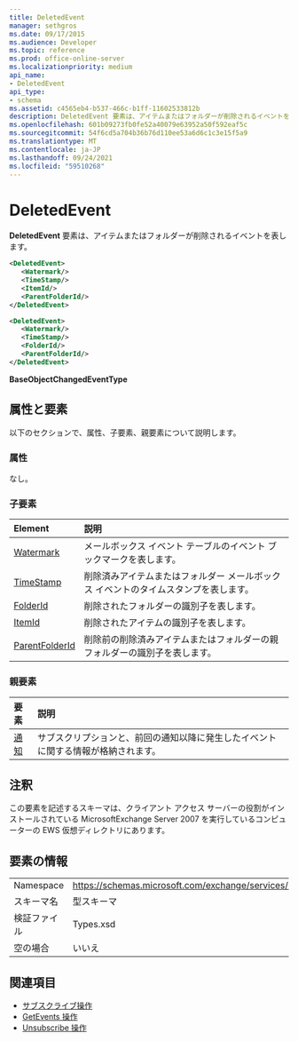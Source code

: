 ```yaml
---
title: DeletedEvent
manager: sethgros
ms.date: 09/17/2015
ms.audience: Developer
ms.topic: reference
ms.prod: office-online-server
ms.localizationpriority: medium
api_name:
- DeletedEvent
api_type:
- schema
ms.assetid: c4565eb4-b537-466c-b1ff-11602533812b
description: DeletedEvent 要素は、アイテムまたはフォルダーが削除されるイベントを表します。
ms.openlocfilehash: 601b09273fb0fe52a40079e63952a50f592eaf5c
ms.sourcegitcommit: 54f6cd5a704b36b76d110ee53a6d6c1c3e15f5a9
ms.translationtype: MT
ms.contentlocale: ja-JP
ms.lasthandoff: 09/24/2021
ms.locfileid: "59510268"
---
```

# <a name="deletedevent"></a>DeletedEvent

**DeletedEvent** 要素は、アイテムまたはフォルダーが削除されるイベントを表します。 
  
```xml
<DeletedEvent>
   <Watermark/>
   <TimeStamp/>
   <ItemId/>
   <ParentFolderId/>
</DeletedEvent>
```

```xml
<DeletedEvent>
   <Watermark/>
   <TimeStamp/>
   <FolderId/>
   <ParentFolderId/>
</DeletedEvent>
```

**BaseObjectChangedEventType**

## <a name="attributes-and-elements"></a>属性と要素

以下のセクションで、属性、子要素、親要素について説明します。
  
### <a name="attributes"></a>属性

なし。
  
### <a name="child-elements"></a>子要素

|**Element**|**説明**|
|:-----|:-----|
|[Watermark](watermark.md) <br/> |メールボックス イベント テーブルのイベント ブックマークを表します。  <br/> |
|[TimeStamp](timestamp.md) <br/> |削除済みアイテムまたはフォルダー メールボックス イベントのタイムスタンプを表します。  <br/> |
|[FolderId](folderid.md) <br/> |削除されたフォルダーの識別子を表します。  <br/> |
|[ItemId](itemid.md) <br/> |削除されたアイテムの識別子を表します。  <br/> |
|[ParentFolderId](parentfolderid.md) <br/> |削除前の削除済みアイテムまたはフォルダーの親フォルダーの識別子を表します。  <br/> |
   
### <a name="parent-elements"></a>親要素

|**要素**|**説明**|
|:-----|:-----|
|[通知](notification-ex15websvcsotherref.md) <br/> |サブスクリプションと、前回の通知以降に発生したイベントに関する情報が格納されます。  <br/> |
   
## <a name="remarks"></a>注釈

この要素を記述するスキーマは、クライアント アクセス サーバーの役割がインストールされている MicrosoftExchange Server 2007 を実行しているコンピューターの EWS 仮想ディレクトリにあります。
  
## <a name="element-information"></a>要素の情報

|||
|:-----|:-----|
|Namespace  <br/> |https://schemas.microsoft.com/exchange/services/2006/types  <br/> |
|スキーマ名  <br/> |型スキーマ  <br/> |
|検証ファイル  <br/> |Types.xsd  <br/> |
|空の場合  <br/> |いいえ  <br/> |
   
## <a name="see-also"></a>関連項目

- [サブスクライブ操作](subscribe-operation.md)  
- [GetEvents 操作](getevents-operation.md)  
- [Unsubscribe 操作](unsubscribe-operation.md)

